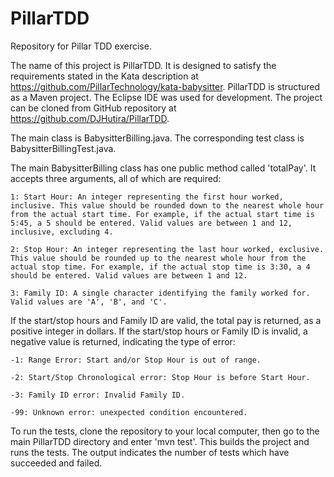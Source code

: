 # PillarTDD
Repository for Pillar TDD exercise. 

The name of this project is PillarTDD. It is designed to satisfy the requirements stated in the Kata description at https://github.com/PillarTechnology/kata-babysitter. PillarTDD is structured as a Maven project. The Eclipse IDE was used for development. The project can be cloned from GitHub repository at https://github.com/DJHutira/PillarTDD. 

The main class is BabysitterBilling.java. The corresponding test class is BabysitterBillingTest.java. 

The main BabysitterBilling class has one public method called 'totalPay'. It accepts three arguments, all of which are required:

	1: Start Hour: An integer representing the first hour worked, inclusive. This value should be rounded down to the nearest whole hour from the actual start time. For example, if the actual start time is 5:45, a 5 should be entered. Valid values are between 1 and 12, inclusive, excluding 4.

	2: Stop Hour: An integer representing the last hour worked, exclusive. This value should be rounded up to the nearest whole hour from the actual stop time. For example, if the actual stop time is 3:30, a 4 should be entered. Valid values are between 1 and 12.
	
	3: Family ID: A single character identifying the family worked for. Valid values are 'A', 'B', and 'C'.

If the start/stop hours and Family ID are valid, the total pay is returned, as a positive integer in dollars. If the start/stop hours or Family ID is invalid, a negative value is returned, indicating the type of error: 

	-1: Range Error: Start and/or Stop Hour is out of range. 
	
	-2: Start/Stop Chronological error: Stop Hour is before Start Hour. 
	
	-3: Family ID error: Invalid Family ID. 
	
	-99: Unknown error: unexpected condition encountered.

To run the tests, clone the repository to your local computer, then go to the main PillarTDD directory and enter 'mvn test'. This builds the project and runs the tests. The output indicates the number of tests which have succeeded and failed. 
